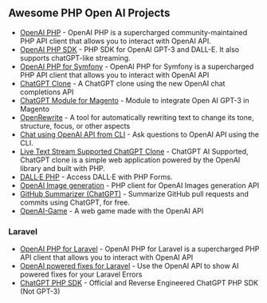 ## Awesome PHP Open AI Projects
- [OpenAI PHP](https://github.com/openai-php/client) - OpenAI PHP is a supercharged community-maintained PHP API client that allows you to interact with OpenAI API.
- [OpenAI PHP SDK](https://github.com/orhanerday/open-ai) - PHP SDK for OpenAI GPT-3 and DALL-E. It also supports chatGPT-like streaming.
- [ OpenAI PHP for Symfony](https://github.com/openai-php/symfony) - OpenAI PHP for Symfony is a supercharged PHP API client that allows you to interact with OpenAI API
- [ChatGPT Clone](https://github.com/beyondcode/chatgpt-clone) - A ChatGPT clone using the new OpenAI chat completions API
- [ChatGPT Module for Magento](https://github.com/SamueleMartini/Magento-GPT-3-integration) - Module to integrate Open AI GPT-3 in Magento
- [OpenRewrite](https://github.com/mostafa-amine/OpenRewrite) - A tool for automatically rewriting text to change its tone, structure, focus, or other aspects
- [Chat using OpenAI API from CLI](https://github.com/maurobonfietti/chat-open-ai-cli) - Ask questions to OpenAI API using the CLI.
- [Live Text Stream Supported ChatGPT Clone](https://github.com/orhanerday/ChatGPT) - ChatGPT AI Supported, ChatGPT clone is a simple web application powered by the OpenAI library and built with PHP. 
- [DALL·E PHP](https://github.com/orhanerday/DALLE-Examples) - Access DALL·E with PHP Forms.
- [OpenAI Image generation](https://github.com/krisciunaskarolis/openai-images-generator) - PHP client for OpenAI Images generation API
- [GitHub Summarizer (ChatGPT)](https://github.com/stevebauman/github-summarizer) - Summarize GitHub pull requests and commits using ChatGPT, for free.
- [OpenAI-Game](https://github.com/ZSamuels28/OpenAI-Chat-Game-PHP) - A web game made with the OpenAI API

### Laravel
- [OpenAI PHP for Laravel](https://github.com/openai-php/laravel) - OpenAI PHP for Laravel is a supercharged PHP API client that allows you to interact with OpenAI API
- [OpenAI powered fixes for Laravel](https://github.com/nanos/openai-exceptions) - Use the OpenAI API to show AI powered fixes for your Laravel Errors
- [ChatGPT PHP SDK](https://github.com/HaoZi-Team/ChatGPT-PHP) - Official and Reverse Engineered ChatGPT PHP SDK (Not GPT-3)


